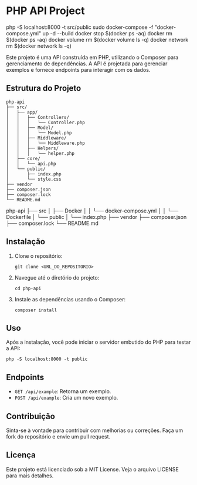 # PHP API Project

php -S localhost:8000 -t src/public
sudo docker-compose -f "docker-compose.yml" up -d --build
docker stop $(docker ps -aq)
docker rm $(docker ps -aq)
docker volume rm $(docker volume ls -q)
docker network rm $(docker network ls -q)


Este projeto é uma API construída em PHP, utilizando o Composer para gerenciamento de dependências. A API é projetada para gerenciar exemplos e fornece endpoints para interagir com os dados.

## Estrutura do Projeto

```
php-api
├── src/
│   ├── app/
│   │   ├── Controllers/
│   │   │   └── Controller.php
│   │   ├── Model/
│   │   │   └── Model.php
│   │   ├── Middleware/
│   │   │   └── Middleware.php
│   │   ├── Helpers/
│   │   │   └── helper.php
│   ├── core/  
│   │   └── api.php
│   └── public/
│       ├── index.php
│       └── style.css
├── vendor
├── composer.json
├── composer.lock
└── README.md
```

php-api
├── src
│   ├── Docker
│   │   └── docker-compose.yml
│   │   └── Dockerfile
│   └── public
│       └── index.php
├── vendor
├── composer.json
├── composer.lock
└── README.md



## Instalação

1. Clone o repositório:
   ```
   git clone <URL_DO_REPOSITORIO>
   ```

2. Navegue até o diretório do projeto:
   ```
   cd php-api
   ```

3. Instale as dependências usando o Composer:
   ```
   composer install
   ```

## Uso

Após a instalação, você pode iniciar o servidor embutido do PHP para testar a API:

```
php -S localhost:8000 -t public
```

## Endpoints

- `GET /api/example`: Retorna um exemplo.
- `POST /api/example`: Cria um novo exemplo.

## Contribuição

Sinta-se à vontade para contribuir com melhorias ou correções. Faça um fork do repositório e envie um pull request.

## Licença

Este projeto está licenciado sob a MIT License. Veja o arquivo LICENSE para mais detalhes.
